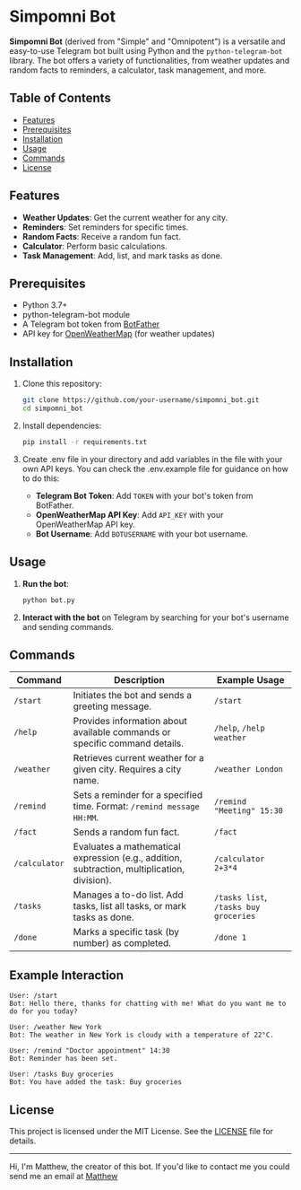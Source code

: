 # Simpomni Bot

**Simpomni Bot** (derived from "Simple" and "Omnipotent") is a versatile and easy-to-use Telegram bot built using Python and the `python-telegram-bot` library. The bot offers a variety of functionalities, from weather updates and random facts to reminders, a calculator, task management, and more.

## Table of Contents
- [Features](#features)
- [Prerequisites](#prerequisites)
- [Installation](#installation)
- [Usage](#usage)
- [Commands](#commands)
- [License](#license)

## Features

- **Weather Updates**: Get the current weather for any city.
- **Reminders**: Set reminders for specific times.
- **Random Facts**: Receive a random fun fact.
- **Calculator**: Perform basic calculations.
- **Task Management**: Add, list, and mark tasks as done.

## Prerequisites

- Python 3.7+
- python-telegram-bot module 
- A Telegram bot token from [BotFather](https://core.telegram.org/bots#botfather)
- API key for [OpenWeatherMap](https://openweathermap.org/) (for weather updates)

## Installation

1. Clone this repository:
   ```bash
   git clone https://github.com/your-username/simpomni_bot.git
   cd simpomni_bot
   ```

2. Install dependencies:
   ```bash
   pip install -r requirements.txt
   ```

3. Create .env file in your directory and add variables in the file with your own API keys.
   You can check the .env.example file for guidance on how to do this:
   - **Telegram Bot Token**: Add `TOKEN` with your bot's token from BotFather.
   - **OpenWeatherMap API Key**: Add `API_KEY` with your OpenWeatherMap API key.
   - **Bot Username**: Add `BOTUSERNAME` with your bot username. 
## Usage

1. **Run the bot**:
   ```bash
   python bot.py
   ```
2. **Interact with the bot** on Telegram by searching for your bot's username and sending commands.

## Commands

| Command       | Description                                                                                              | Example Usage              |
|---------------|----------------------------------------------------------------------------------------------------------|-----------------------------|
| `/start`      | Initiates the bot and sends a greeting message.                                                          | `/start`                    |
| `/help`       | Provides information about available commands or specific command details.                               | `/help`, `/help weather`    |
| `/weather`    | Retrieves current weather for a given city. Requires a city name.                                        | `/weather London`           |
| `/remind`     | Sets a reminder for a specified time. Format: `/remind message HH:MM`.                                   | `/remind "Meeting" 15:30`   |
| `/fact`       | Sends a random fun fact.                                                                                 | `/fact`                     |
| `/calculator` | Evaluates a mathematical expression (e.g., addition, subtraction, multiplication, division).             | `/calculator 2+3*4`         |
| `/tasks`      | Manages a to-do list. Add tasks, list all tasks, or mark tasks as done.                                  | `/tasks list`, `/tasks buy groceries` |
| `/done`       | Marks a specific task (by number) as completed.                                                          | `/done 1`                   |

## Example Interaction

```
User: /start
Bot: Hello there, thanks for chatting with me! What do you want me to do for you today?

User: /weather New York
Bot: The weather in New York is cloudy with a temperature of 22°C.

User: /remind "Doctor appointment" 14:30
Bot: Reminder has been set.

User: /tasks Buy groceries
Bot: You have added the task: Buy groceries
```

## License

This project is licensed under the MIT License. See the [LICENSE](LICENSE) file for details.

---
Hi, I'm Matthew, the creator of this bot. If you'd like to contact me you could send me an email at [Matthew](mailto:olagunjunifemi6@gmail.com)
